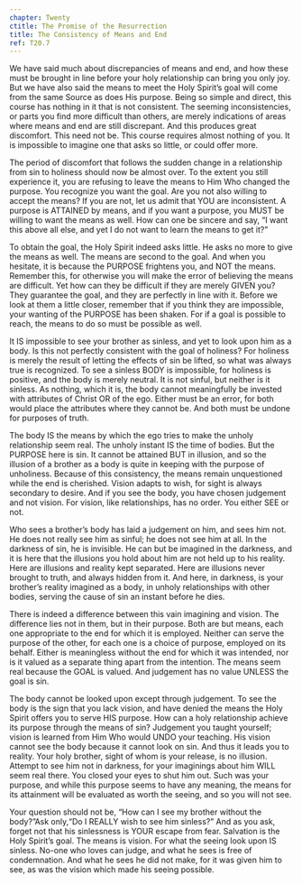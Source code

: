 ```yaml
---
chapter: Twenty
ctitle: The Promise of the Resurrection
title: The Consistency of Means and End
ref: T20.7
---
```


We have said much about discrepancies of means and end, and how these
must be brought in line before your holy relationship can bring you only
joy. But we have also said the means to meet the Holy Spirit’s goal will
come from the same Source as does His purpose. Being so simple and
direct, this course has nothing in it that is not consistent. The
seeming inconsistencies, or parts you find more difficult than others,
are merely indications of areas where means and end are still
discrepant. And this produces great discomfort. This need not be. This
course requires almost nothing of you. It is impossible to imagine one
that asks so little, or could offer more.

The period of discomfort that follows the sudden change in a
relationship from sin to holiness should now be almost over. To the
extent you still experience it, you are refusing to leave the means to
Him Who changed the purpose. You recognize you want the goal. Are you
not also willing to accept the means? If you are not, let us admit that
YOU are inconsistent. A purpose is ATTAINED by means, and if you want a
purpose, you MUST be willing to want the means as well. How can one be
sincere and say, “I want this above all else, and yet I do not want to
learn the means to get it?”

To obtain the goal, the Holy Spirit indeed asks little. He asks no more
to give the means as well. The means are second to the goal. And when
you hesitate, it is because the PURPOSE frightens you, and NOT the
means. Remember this, for otherwise you will make the error of believing
the means are difficult. Yet how can they be
difficult if they are merely GIVEN you? They guarantee the goal, and
they are perfectly in line with it. Before we look at them a little
closer, remember that if you think they are impossible, your wanting of
the PURPOSE has been shaken. For if a goal is possible to reach, the
means to do so must be possible as well.

It IS impossible to see your brother as sinless, and yet to look upon
him as a body. Is this not perfectly consistent with the goal of
holiness? For holiness is merely the result of letting the effects of
sin be lifted, so what was always true is recognized. To see a sinless
BODY is impossible, for holiness is positive, and the body is merely
neutral. It is not sinful, but neither is it sinless. As nothing, which
it is, the body cannot meaningfully be invested with attributes of
Christ OR of the ego. Either must be an error, for both would place the
attributes where they cannot be. And both must be undone for purposes of
truth.

The body IS the means by which the ego tries to make the unholy
relationship seem real. The unholy instant IS the time of bodies. But
the PURPOSE here is sin. It cannot be attained BUT in illusion, and so
the illusion of a brother as a body is quite in keeping with the purpose
of unholiness. Because of this consistency, the means remain
unquestioned while the end is cherished. Vision adapts to wish, for sight
is always secondary to desire. And if you see the body, you have chosen
judgement and not vision. For vision, like relationships, has no
order. You either SEE or not.

Who sees a brother’s body has laid a judgement on him, and sees him not.
He does not really see him as sinful; he does not see him at all. In the
darkness of sin, he is invisible. He can but be imagined in the
darkness, and it is here that the illusions you hold about him are not
held up to his reality. Here are illusions and reality kept separated.
Here are illusions never brought to truth, and always hidden from it.
And here, in darkness, is your brother’s reality imagined as a body, in
unholy relationships with other bodies, serving the cause of sin an
instant before he dies.

There is indeed a difference between this vain imagining and vision. The
difference lies not in them, but in their purpose. Both are but means,
each one appropriate to the end for which it is employed. Neither can
serve the purpose of the other, for each one is a choice
of purpose, employed on its behalf. Either is meaningless without the
end for which it was intended, nor is it valued as a separate thing
apart from the intention. The means seem real because the GOAL is
valued. And judgement has no value UNLESS the goal is sin.

The body cannot be looked upon except through judgement. To see the body
is the sign that you lack vision, and have denied the means the Holy
Spirit offers you to serve HIS purpose. How can a holy relationship
achieve its purpose through the means of sin? Judgement you taught
yourself; vision is learned from Him Who would UNDO your teaching. His
vision cannot see the body because it cannot look on sin. And thus it
leads you to reality. Your holy brother, sight of whom is your release,
is no illusion. Attempt to see him not in darkness, for your imaginings
about him WILL seem real there. You closed your eyes to shut him out.
Such was your purpose, and while this purpose seems to have any meaning,
the means for its attainment will be evaluated as worth the seeing, and
so you will not see.

Your question should not be, “How can I see my brother without the
body?”Ask only,“Do I REALLY wish to see him sinless?” And as you ask,
forget not that his sinlessness is YOUR escape from fear. Salvation is
the Holy Spirit’s goal. The means is vision. For what the seeing look
upon IS sinless. No-one who loves can judge, and what he sees is free of
condemnation. And what he sees he did not make, for it was given him to
see, as was the vision which made his seeing possible.

